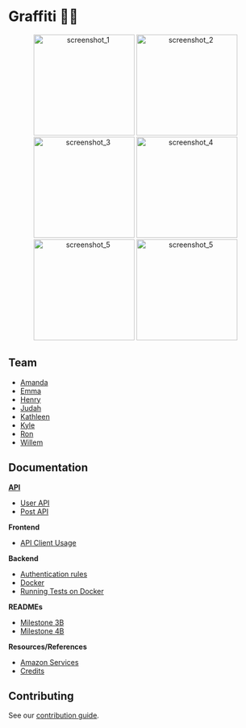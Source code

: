 Graffiti :vertical_traffic_light::art:
========
<div style="text-align:center">
<img width="200" alt="screenshot_1" src="https://cloud.githubusercontent.com/assets/6494737/25829805/6508f868-341e-11e7-9868-cb47de47a88a.png">
<img width="200" alt="screenshot_2" src="https://cloud.githubusercontent.com/assets/6494737/25829835/88468444-341e-11e7-9c2d-35491933a7d0.jpg">
<img width="200" alt="screenshot_3" src="https://cloud.githubusercontent.com/assets/6494737/25829849/9d1a0756-341e-11e7-9f0d-3f88d7c06ffc.jpg">
<img width="200" alt="screenshot_4" src="https://cloud.githubusercontent.com/assets/6494737/25829854/9f2b8844-341e-11e7-8dda-b54eee940e90.jpg">
<img width="200" alt="screenshot_5" src="https://cloud.githubusercontent.com/assets/6494737/25829814/6f50e934-341e-11e7-9aaa-29a6c148104b.png">
<img width="200" alt="screenshot_5" src="https://cloud.githubusercontent.com/assets/6494737/25829859/a65528aa-341e-11e7-8c54-4b9d12be46e1.jpg">
</div>

Team
----
* [Amanda](https://github.com/aaizuss)
* [Emma](https://github.com/emmaasmith)
* [Henry](https://github.com/hjylewis)
* [Judah](https://github.com/judah-newman)
* [Kathleen](https://github.com/cardonaaa)
* [Kyle](https://github.com/kylej1994)
* [Ron](https://github.com/Ronovan)
* [Willem](https://github.com/longendyke)

Documentation
-------------
[**API**](API-Documentation)
* [User API](User-API)
* [Post API](Post-API)

**Frontend**
* [API Client Usage](API-Client-Usage)

**Backend**
* [Authentication rules](Authentication-rules)
* [Docker](Docker-commands-and-setup)
* [Running Tests on Docker](Running-all-tests)

**READMEs**
* [Milestone 3B](Milestone-3.b)
* [Milestone 4B](Milestone-4.b)

**Resources/References**
* [Amazon Services](Amazon-Services)
* [Credits](Credits)

Contributing
------------
See our [contribution guide](CONTRIBUTING.md).
